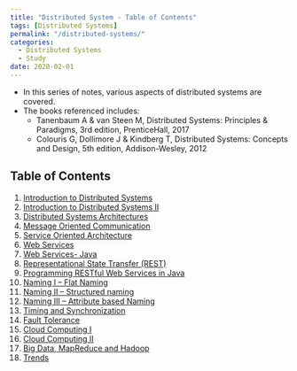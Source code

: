```yaml
---
title: "Distributed System - Table of Contents"
tags: [Distributed Systems]
permalink: "/distributed-systems/"
categories:
  - Distributed Systems
  - Study
date: 2020-02-01
---
```


- In this series of notes, various aspects of distributed systems are covered.
- The books referenced includes:
  - Tanenbaum A & van Steen M, Distributed Systems: Principles & Paradigms, 3rd edition, PrenticeHall, 2017  
  - Colouris G, Dollimore J & Kindberg T, Distributed Systems: Concepts and Design, 5th edition, Addison-Wesley, 2012  


## Table of Contents
1.	[Introduction to Distributed Systems](https://chaerim-kim.github.io/distributed%20systems/DS-1/)
2.	[Introduction to Distributed Systems II](https://chaerim-kim.github.io/distributed%20systems/DS-2/)
3.	[Distributed Systems Architectures](https://chaerim-kim.github.io/distributed%20systems/DS-3/)
4.	[Message Oriented Communication](https://chaerim-kim.github.io/distributed%20systems/DS-4/)
5.	[Service Oriented Architecture](https://chaerim-kim.github.io/distributed%20systems/DS-5/)
6.	[Web Services](https://chaerim-kim.github.io/distributed%20systems/DS-6/)
7.	[Web Services- Java](https://chaerim-kim.github.io/distributed%20systems/DS-7/)
8.	[Representational State Transfer (REST)](https://chaerim-kim.github.io/distributed%20systems/DS-8/)
9.	[Programming RESTful Web Services in Java](https://chaerim-kim.github.io/distributed%20systems/DS-9/)
10. [Naming I – Flat Naming](https://chaerim-kim.github.io/distributed%20systems/DS-11/)
11.	[Naming II – Structured naming](https://chaerim-kim.github.io/distributed%20systems/DS-12/)
12.	[Naming III – Attribute based Naming](https://chaerim-kim.github.io/distributed%20systems/DS-13/)
13.	[Timing and Synchronization](https://chaerim-kim.github.io/distributed%20systems/DS-14/)
14.	[Fault Tolerance](https://chaerim-kim.github.io/distributed%20systems/DS-15/)
15.	[Cloud Computing I](https://chaerim-kim.github.io/distributed%20systems/DS-16/)
16.	[Cloud Computing II](https://chaerim-kim.github.io/distributed%20systems/DS-17/)
17.	[Big Data, MapReduce and Hadoop](https://chaerim-kim.github.io/distributed%20systems/DS-18/)
18.	[Trends](https://chaerim-kim.github.io/distributed%20systems/DS-19/)
